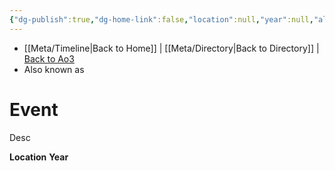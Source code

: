 ```yaml
---
{"dg-publish":true,"dg-home-link":false,"location":null,"year":null,"aliases":[],"tags":["event","battle war era","unfinished"],"permalink":"/templates/event/","dgHomeLink":false,"dgPassFrontmatter":true}
---
```


- [[Meta/Timeline\|Back to Home]] | [[Meta/Directory\|Back to Directory]] | [Back to Ao3](https://archiveofourown.org/works/19334440/chapters/45992584)
- Also known as

# Event
Desc

**Location** 
**Year** 